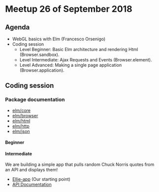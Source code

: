 # Meetup 26 of September 2018

## Agenda

- WebGL basics with Elm (Francesco Orsenigo)
- Coding session
    * Level Beginner: Basic Elm architecture and rendering Html (Browser.sandbox).
    * Level Intermediate: Ajax Requests and Events (Browser.element).
    * Level Advanced: Making a single page application (Browser.application).


## Coding session

### Package documentation

- [elm/core](https://package.elm-lang.org/packages/elm/core/latest/)
- [elm/browser](https://package.elm-lang.org/packages/elm/browser/latest/)
- [elm/html](https://package.elm-lang.org/packages/elm/html/latest/)
- [elm/http](https://package.elm-lang.org/packages/elm/http/latest/)
- [elm/json](https://package.elm-lang.org/packages/elm/json/latest/)

#### Beginner


#### Intermediate
We are building a simple app that pulls random Chuck Norris quotes from an API
and displays them!

- [Ellie-app](https://ellie-app.com/3sb7WS5rwWba1) (Our starting point)
- [API Documentation](https://api.chucknorris.io/)
